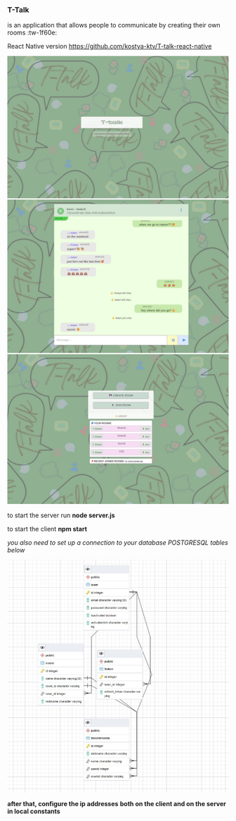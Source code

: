 ### T-Talk

is an application that allows people to communicate by creating their own rooms :tw-1f60e:

React Native version
https://github.com/kostya-ktv/T-talk-react-native

![alt text](https://github.com/kostya-ktv/T-Talk/blob/main/publicImages/startPage.jpg?raw=true)
![alt text](https://github.com/kostya-ktv/T-Talk/blob/main/publicImages/chat.jpg?raw=true)
![alt text](https://github.com/kostya-ktv/T-Talk/blob/main/publicImages/roomScreen.jpg?raw=true)

to start the server run
**node server.js**

to start the client
**npm start**

_you also need to set up a connection to your database_
_POSTGRESQL tables below_

![alt text](https://github.com/kostya-ktv/T-Talk/blob/main/publicImages/dbVisualisation.jpg?raw=true)

**after that, configure the ip addresses**
**both on the client and on the server**
**in local constants**
